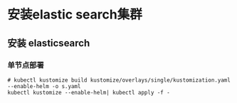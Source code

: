 # 安装elastic search集群
## 安装 elasticsearch

### 单节点部署
```shell
# kubectl kustomize build kustomize/overlays/single/kustomization.yaml  --enable-helm -o s.yaml
kubectl kustomize --enable-helm| kubectl apply -f -
```

